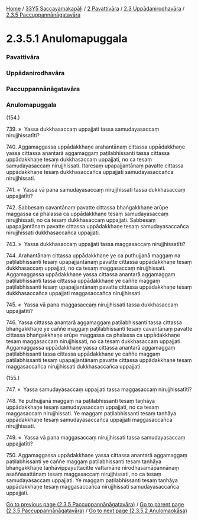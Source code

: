
[Home](/) / [33Y5 Saccayamakapāḷi](/tipitaka/33Y5.md) / [2 Pavattivāra](/tipitaka/33Y5/2.md) / [2.3 Uppādanirodhavāra](/tipitaka/33Y5/2/2.3.md) / [2.3.5 Paccuppannānāgatavāra](/tipitaka/33Y5/2/2.3/2.3.5.md)

# 2.3.5.1 Anulomapuggala

### Pavattivāra

### Uppādanirodhavāra

### Paccuppannānāgatavāra

### Anulomapuggala

(154.)

739\. »  Yassa dukkhasaccaṃ uppajjati tassa samudayasaccaṃ nirujjhissatīti?

740\. Aggamaggassa uppādakkhaṇe arahantānaṃ cittassa uppādakkhaṇe yassa cittassa anantarā aggamaggaṃ paṭilabhissanti tassa cittassa uppādakkhaṇe tesaṃ dukkhasaccaṃ uppajjati, no ca tesaṃ samudayasaccaṃ nirujjhissati. Itaresaṃ upapajjantānaṃ pavatte cittassa uppādakkhaṇe tesaṃ dukkhasaccañca uppajjati samudayasaccañca nirujjhissati.

741\. «  Yassa vā pana samudayasaccaṃ nirujjhissati tassa dukkhasaccaṃ uppajjatīti?

742\. Sabbesaṃ cavantānaṃ pavatte cittassa bhaṅgakkhaṇe arūpe maggassa ca phalassa ca uppādakkhaṇe tesaṃ samudayasaccaṃ nirujjhissati, no ca tesaṃ dukkhasaccaṃ uppajjati. Sabbesaṃ upapajjantānaṃ pavatte cittassa uppādakkhaṇe tesaṃ samudayasaccañca nirujjhissati dukkhasaccañca uppajjati.

743\. »  Yassa dukkhasaccaṃ uppajjati tassa maggasaccaṃ nirujjhissatīti?

744\. Arahantānaṃ cittassa uppādakkhaṇe ye ca puthujjanā maggaṃ na paṭilabhissanti tesaṃ upapajjantānaṃ pavatte cittassa uppādakkhaṇe tesaṃ dukkhasaccaṃ uppajjati, no ca tesaṃ maggasaccaṃ nirujjhissati. Aggamaggassa uppādakkhaṇe yassa cittassa anantarā aggamaggaṃ paṭilabhissanti tassa cittassa uppādakkhaṇe ye caññe maggaṃ paṭilabhissanti tesaṃ upapajjantānaṃ pavatte cittassa uppādakkhaṇe tesaṃ dukkhasaccañca uppajjati maggasaccañca nirujjhissati.

745\. «  Yassa vā pana maggasaccaṃ nirujjhissati tassa dukkhasaccaṃ uppajjatīti?

746\. Yassa cittassa anantarā aggamaggaṃ paṭilabhissanti tassa cittassa bhaṅgakkhaṇe ye caññe maggaṃ paṭilabhissanti tesaṃ cavantānaṃ pavatte cittassa bhaṅgakkhaṇe arūpe maggassa ca phalassa ca uppādakkhaṇe tesaṃ maggasaccaṃ nirujjhissati, no ca tesaṃ dukkhasaccaṃ uppajjati. Aggamaggassa uppādakkhaṇe yassa cittassa anantarā aggamaggaṃ paṭilabhissanti tassa cittassa uppādakkhaṇe ye caññe maggaṃ paṭilabhissanti tesaṃ upapajjantānaṃ pavatte cittassa uppādakkhaṇe tesaṃ maggasaccañca nirujjhissati dukkhasaccañca uppajjati.

(155.)

747\. »  Yassa samudayasaccaṃ uppajjati tassa maggasaccaṃ nirujjhissatīti?

748\. Ye puthujjanā maggaṃ na paṭilabhissanti tesaṃ taṇhāya uppādakkhaṇe tesaṃ samudayasaccaṃ uppajjati, no ca tesaṃ maggasaccaṃ nirujjhissati. Ye maggaṃ paṭilabhissanti tesaṃ taṇhāya uppādakkhaṇe tesaṃ samudayasaccañca uppajjati maggasaccañca nirujjhissati.

749\. «  Yassa vā pana maggasaccaṃ nirujjhissati tassa samudayasaccaṃ uppajjatīti?

750\. Aggamaggassa uppādakkhaṇe yassa cittassa anantarā aggamaggaṃ paṭilabhissanti ye caññe maggaṃ paṭilabhissanti tesaṃ taṇhāya bhaṅgakkhaṇe taṇhāvippayuttacitte vattamāne nirodhasamāpannānaṃ asaññasattānaṃ tesaṃ maggasaccaṃ nirujjhissati, no ca tesaṃ samudayasaccaṃ uppajjati. Ye maggaṃ paṭilabhissanti tesaṃ taṇhāya uppādakkhaṇe tesaṃ maggasaccañca nirujjhissati samudayasaccañca uppajjati.

[Go to previous page (2.3.5 Paccuppannānāgatavāra)](/tipitaka/33Y5/2/2.3/2.3.5.md) / [Go to parent page (2.3.5 Paccuppannānāgatavāra)](/tipitaka/33Y5/2/2.3/2.3.5.md) / [Go to next page (2.3.5.2 Anulomaokāsa)](/tipitaka/33Y5/2/2.3/2.3.5/2.3.5.2.md)



